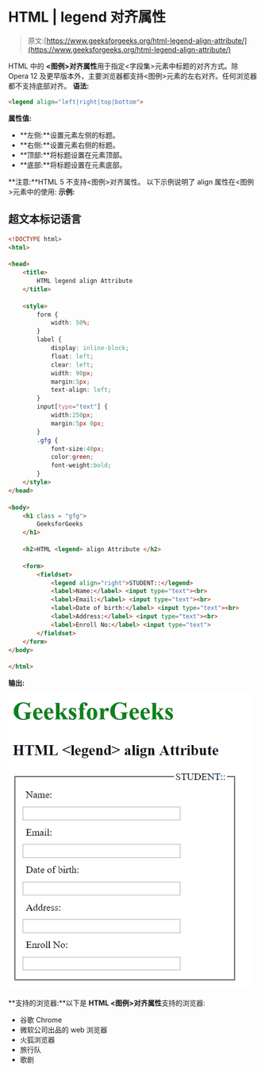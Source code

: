 # HTML | legend 对齐属性

> 原文:[https://www.geeksforgeeks.org/html-legend-align-attribute/](https://www.geeksforgeeks.org/html-legend-align-attribute/)

HTML 中的 **<图例>对齐属性**用于指定<字段集>元素中标题的对齐方式。除 Opera 12 及更早版本外，主要浏览器都支持<图例>元素的左右对齐。任何浏览器都不支持底部对齐。
**语法:**

```html
<legend align="left|right|top|bottom">
```

**属性值:**

*   **左侧:**设置元素左侧的标题。
*   **右侧:**设置元素右侧的标题。
*   **顶部:**将标题设置在元素顶部。
*   **底部:**将标题设置在元素底部。

**注意:**HTML 5 不支持<图例>对齐属性。
以下示例说明了 align 属性在<图例>元素中的使用:
**示例:**

## 超文本标记语言

```html
<!DOCTYPE html>
<html>

<head>
    <title>
        HTML legend align Attribute
    </title>

    <style>
        form {
            width: 50%;
        }
        label {
            display: inline-block;
            float: left;
            clear: left;
            width: 90px;
            margin:5px;
            text-align: left;
        }
        input[type="text"] {
            width:250px;
            margin:5px 0px;
        }
        .gfg {
            font-size:40px;
            color:green;
            font-weight:bold;
        }
    </style>
</head>

<body>
    <h1 class = "gfg">
        GeeksforGeeks
    </h1>

    <h2>HTML <legend> align Attribute </h2>

    <form>
        <fieldset>
            <legend align="right">STUDENT::</legend>
            <label>Name:</label> <input type="text"><br>
            <label>Email:</label> <input type="text"><br>
            <label>Date of birth:</label> <input type="text"><br>
            <label>Address:</label> <input type="text"><br>
            <label>Enroll No:</label> <input type="text">
        </fieldset>
    </form>
</body>

</html>
```

**输出:**

![](img/52b4fbd4028efc050e4e02601ed46b25.png)

**支持的浏览器:**以下是 **HTML <图例>对齐属性**支持的浏览器:

*   谷歌 Chrome
*   微软公司出品的 web 浏览器
*   火狐浏览器
*   旅行队
*   歌剧